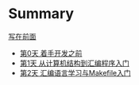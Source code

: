 # Summary


[写在前面](./perface.md)
- [第0天 着手开发之前](./day_00.md)
- [第1天 从计算机结构到汇编程序入门](./day_01.md)
- [第2天 汇编语言学习与Makefile入门](./day_02.md)


